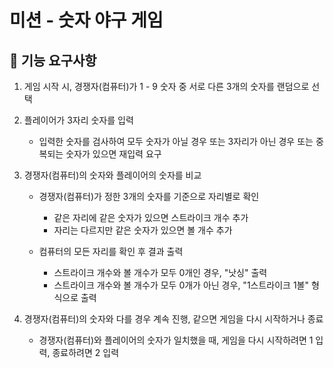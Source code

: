 # 미션 - 숫자 야구 게임

## 🚀 기능 요구사항
1. 게임 시작 시, 경쟁자(컴퓨터)가 1 - 9 숫자 중 서로 다른 3개의 숫자를 랜덤으로 선택

2. 플레이어가 3자리 숫자를 입력

    - 입력한 숫자를 검사하여 모두 숫자가 아닐 경우 또는 3자리가 아닌 경우 또는 중복되는 숫자가 있으면 재입력 요구

3. 경쟁자(컴퓨터)의 숫자와 플레이어의 숫자를 비교

    - 경쟁자(컴퓨터)가 정한 3개의 숫자를 기준으로 자리별로 확인
        - 같은 자리에 같은 숫자가 있으면 스트라이크 개수 추가
        - 자리는 다르지만 같은 숫자가 있으면 볼 개수 추가

    - 컴퓨터의 모든 자리를 확인 후 결과 출력
        - 스트라이크 개수와 볼 개수가 모두 0개인 경우, "낫싱" 출력
        - 스트라이크 개수와 볼 개수가 모두 0개가 아닌 경우, "1스트라이크 1볼" 형식으로 출력

4. 경쟁자(컴퓨터)의 숫자와 다를 경우 계속 진행, 같으면 게임을 다시 시작하거나 종료

    - 경쟁자(컴퓨터)와 플레이어의 숫자가 일치했을 때, 게임을 다시 시작하려면 1 입력, 종료하려면 2 입력